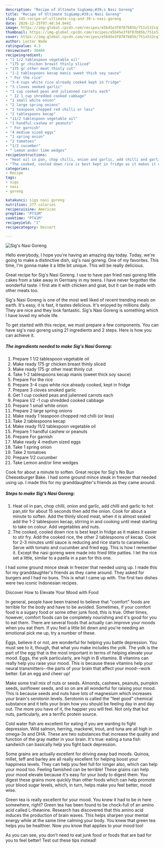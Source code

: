 ```yaml
---
description: "Recipe of Ultimate Sig&amp;#39;s Nasi Goreng"
title: "Recipe of Ultimate Sig&amp;#39;s Nasi Goreng"
slug: 145-recipe-of-ultimate-sig-and-39-s-nasi-goreng
date: 2020-12-25T07:48:54.944Z
image: https://img-global.cpcdn.com/recipes/e5b45e3f8f87b85b/751x532cq70/sigs-nasi-goreng-recipe-main-photo.jpg
thumbnail: https://img-global.cpcdn.com/recipes/e5b45e3f8f87b85b/751x532cq70/sigs-nasi-goreng-recipe-main-photo.jpg
cover: https://img-global.cpcdn.com/recipes/e5b45e3f8f87b85b/751x532cq70/sigs-nasi-goreng-recipe-main-photo.jpg
author: Lester Wade
ratingvalue: 4.3
reviewcount: 30404
recipeingredient:
- "1 1/2 tablespoon vegetable oil"
- "175 gr chicken breast thinly sliced"
- "175 gr other meat thinly cut"
- "1-2 tablespoons kecap manis sweet thick soy sauce"
- " For the rice"
- "3-4 cups white rice already cooked kept in fridge"
- "3 cloves smoked garlic"
- "1 cup cooked peas and julienned carrots each"
- " I2 1 cup shredded cooked cabbage"
- "1 small white onion"
- "2 large spring onions"
- "1 teaspoon chopped red chilli or less"
- "2 tablespoons kecap"
- "11/2 tablespoon vegetable oil"
- "1 handful cashew or peanuts"
- " For garnish"
- "4 medium sized eggs"
- "1 spring onion"
- "2 tomatoes"
- "1/2 cucumber"
- " Lemon andor lime wedges"
recipeinstructions:
- "Heat oil in pan, chop chilli, onion and garlic, add chilli and garlic to hot pan,stir for about 15 seconds then add the onion. Cook for about a minute to soften. Add the thinly sliced meat, when it is almost sealed add the 1-2 tablespoon kecap, stirring in and cooking until meat starting to take on colour. Add vegetables and nuts."
- "The cooked, cooled down rice is best kept in fridge as it makes it easier to stir fry. Add the cooked rice, the other 2 tablespoons of kecap. Cook for 2-3 minutes until sauce is reducing and rice starts to caramelise. Serve with tomato and cucumber and fried egg. This is how I remember it. Except the nasi goreng were made into fried little patties. I let the rice set a little, similar to a paella in a pan for this one."
categories:
- Recipe
tags:
- sigs
- nasi
- goreng

katakunci: sigs nasi goreng 
nutrition: 277 calories
recipecuisine: American
preptime: "PT32M"
cooktime: "PT41M"
recipeyield: "1"
recipecategory: Dessert

---
```



![Sig&#39;s Nasi Goreng](https://img-global.cpcdn.com/recipes/e5b45e3f8f87b85b/751x532cq70/sigs-nasi-goreng-recipe-main-photo.jpg)

Hello everybody, I hope you're having an amazing day today. Today, we're going to make a distinctive dish, sig&#39;s nasi goreng. One of my favorites. This time, I'm gonna make it a little bit unique. This will be really delicious.

Great recipe for Sig&#39;s Nasi Goreng. I use to have pan fried nasi goreng little cakes from a take away in Germany in my teens. I have never forgotten the wonderful taste. I first ate it with chicken and goat, but it can be made with other meats too.

Sig&#39;s Nasi Goreng is one of the most well liked of recent trending meals on earth. It's easy, it is fast, it tastes delicious. It's enjoyed by millions daily. They are nice and they look fantastic. Sig&#39;s Nasi Goreng is something which I have loved my whole life.


To get started with this recipe, we must prepare a few components. You can have sig&#39;s nasi goreng using 21 ingredients and 2 steps. Here is how you can achieve it.

<!--inarticleads1-->

##### The ingredients needed to make Sig&#39;s Nasi Goreng:

1. Prepare 1 1/2 tablespoon vegetable oil
1. Make ready 175 gr chicken breast thinly sliced
1. Make ready 175 gr other meat thinly cut
1. Take 1-2 tablespoons kecap manis (sweet thick soy sauce)
1. Prepare  For the rice
1. Prepare 3-4 cups white rice already cooked, kept in fridge
1. Prepare 3 cloves smoked garlic
1. Get 1 cup cooked peas and julienned carrots each
1. Prepare  I/2 -1 cup shredded cooked cabbage
1. Prepare 1 small white onion
1. Prepare 2 large spring onions
1. Make ready 1 teaspoon chopped red chilli (or less)
1. Take 2 tablespoons kecap
1. Make ready 11/2 tablespoon vegetable oil
1. Prepare 1 handful cashew or peanuts
1. Prepare  For garnish
1. Make ready 4 medium sized eggs
1. Take 1 spring onion
1. Take 2 tomatoes
1. Prepare 1/2 cucumber
1. Take  Lemon and/or lime wedges


Cook for about a minute to soften. Great recipe for Sig&#39;s No Bun Cheeseburger Bake. I had some ground mince steak in freezer that needed using up. I made this for my granddaughter&#39;s friends as they came around. 

<!--inarticleads2-->

##### Steps to make Sig&#39;s Nasi Goreng:

1. Heat oil in pan, chop chilli, onion and garlic, add chilli and garlic to hot pan,stir for about 15 seconds then add the onion. Cook for about a minute to soften. Add the thinly sliced meat, when it is almost sealed add the 1-2 tablespoon kecap, stirring in and cooking until meat starting to take on colour. Add vegetables and nuts.
1. The cooked, cooled down rice is best kept in fridge as it makes it easier to stir fry. Add the cooked rice, the other 2 tablespoons of kecap. Cook for 2-3 minutes until sauce is reducing and rice starts to caramelise. Serve with tomato and cucumber and fried egg. This is how I remember it. Except the nasi goreng were made into fried little patties. I let the rice set a little, similar to a paella in a pan for this one.


I had some ground mince steak in freezer that needed using up. I made this for my granddaughter&#39;s friends as they came around. They asked for burgers and I had no buns. This is what I came up with. The first two dishes were two iconic Indonesian recipes. 

Discover How to Elevate Your Mood with Food


In general, people have been trained to believe that "comfort" foods are terrible for the body and have to be avoided. Sometimes, if your comfort food is a sugary food or some other junk food, this is true. Other times, however, comfort foods can be completely nourishing and it's good for you to eat them. There are several foods that actually can improve your moods when you eat them. If you feel a little bit down and you're needing an emotional pick me up, try a number of these.

Eggs, believe it or not, are wonderful for helping you battle depression. You must see to it, though, that what you make includes the yolk. The yolk is the part of the egg that is the most important in terms of helping elevate your mood. Eggs, the yolk particularly, are high in B vitamins. B vitamins can really help you raise your mood. This is because these vitamins help your neural transmitters--the parts of your brain that affect your mood--work better. Eat an egg and cheer up!

Make some trail mix of nuts or seeds. Almonds, cashews, peanuts, pumpkin seeds, sunflower seeds, and so on are all wonderful for raising your mood. This is because seeds and nuts have lots of magnesium which increases your brain's serotonin levels. Serotonin is called the "feel good" chemical substance and it tells your brain how you should be feeling day in and day out. The more you have of it, the happier you will feel. Not only that but nuts, particularly, are a terrific protein source.

Cold water fish are excellent for eating if you are wanting to fight depression. Wild salmon, herring, mackerel, trout, and tuna are all high in omega-3s and DHA. These are two substances that increase the quality and function of the gray matter in your brain. It's true: eating a tuna fish sandwich can basically help you fight back depression. 

Some grains are actually excellent for driving away bad moods. Quinoa, millet, teff and barley are all really excellent for helping boost your happiness levels. They can help you feel full for longer also, which can help your mood too. Feeling famished can be terrible! These grains can help your mood elevate because it's easy for your body to digest them. You digest these grains more quickly than other foods which can help promote your blood sugar levels, which, in turn, helps make you feel better, mood wise.

Green tea is really excellent for your mood. You knew it had to be in here somewhere, right? Green tea has been found to be chock-full of an amino acid called L-theanine. Research has discovered that this amino acid induces the production of brain waves. This helps sharpen your mental energy while at the same time calming your body. You knew that green tea helps you be healthier. Now you know that applies to your mood too!

As you can see, you don't need to eat junk food or foods that are bad for you to feel better! Test out  these tips  instead!

